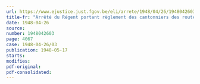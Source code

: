 ```yaml
---
url: https://www.ejustice.just.fgov.be/eli/arrete/1948/04/26/1948042603/justel
title-fr: "Arrêté du Régent portant règlement des cantonniers des routes"
date: 1948-04-26
source:
number: 1948042603
page: 4067
case: 1948-04-26/03
publication: 1948-05-17
starts:
modifies:
pdf-original:
pdf-consolidated:
---
```



